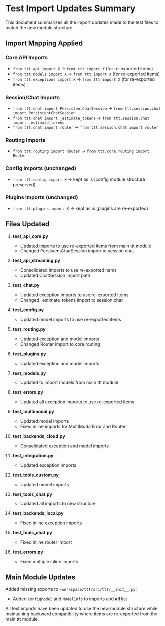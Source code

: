 # Test Import Updates Summary

This document summarizes all the import updates made to the test files to match the new module structure.

## Import Mapping Applied

### Core API Imports
- `from ttt.api import X` → `from ttt import X` (for re-exported items)
- `from ttt.models import X` → `from ttt import X` (for re-exported items)
- `from ttt.exceptions import X` → `from ttt import X` (for re-exported items)

### Session/Chat Imports
- `from ttt.chat import PersistentChatSession` → `from ttt.session.chat import PersistentChatSession`
- `from ttt.chat import _estimate_tokens` → `from ttt.session.chat import _estimate_tokens`
- `from ttt.chat import router` → `from ttt.session.chat import router`

### Routing Imports
- `from ttt.routing import Router` → `from ttt.core.routing import Router`

### Config Imports (unchanged)
- `from ttt.config import X` → kept as is (config module structure preserved)

### Plugins Imports (unchanged)
- `from ttt.plugins import X` → kept as is (plugins are re-exported)

## Files Updated

1. **test_api_core.py**
   - Updated imports to use re-exported items from main ttt module
   - Changed PersistentChatSession import to session.chat

2. **test_api_streaming.py**
   - Consolidated imports to use re-exported items
   - Updated ChatSession import path

3. **test_chat.py**
   - Updated exception imports to use re-exported items
   - Changed _estimate_tokens import to session.chat

4. **test_config.py**
   - Updated model imports to use re-exported items

5. **test_routing.py**
   - Updated exception and model imports
   - Changed Router import to core.routing

6. **test_plugins.py**
   - Updated exception and model imports

7. **test_models.py**
   - Updated to import models from main ttt module

8. **test_errors.py**
   - Updated all exception imports to use re-exported items

9. **test_multimodal.py**
   - Updated model imports
   - Fixed inline imports for MultiModalError and Router

10. **test_backends_cloud.py**
    - Consolidated exception and model imports

11. **test_integration.py**
    - Updated exception imports

12. **test_tools_custom.py**
    - Updated model imports

13. **test_tools_chat.py**
    - Updated all imports to new structure

14. **test_backends_local.py**
    - Fixed inline exception imports

15. **test_tools_chat.py**
    - Fixed inline router import

16. **test_errors.py**
    - Fixed multiple inline imports

## Main Module Updates

Added missing exports to `/workspace/ttt/src/ttt/__init__.py`:
- Added `ConfigModel` and `ModelInfo` to imports and __all__ list

All test imports have been updated to use the new module structure while maintaining backward compatibility where items are re-exported from the main ttt module.